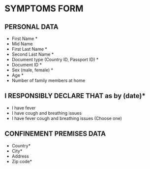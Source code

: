 # SYMPTOMS FORM
## PERSONAL DATA
* First Name * 
* Mid Name 
* First Last Name * 
* Second Last Name * 
* Document type (Country ID, Passport ID) * 
* Document ID * 
* Sex (male, female) * 
* Age * 
* Number of family members at home

## I RESPONSIBLY DECLARE THAT as by (date)*
* I have fever
* I have cough and breathing issues
* I have fever cough and breathing issues
(Choose one)

## CONFINEMENT PREMISES DATA
* Country*
* City*
* Address
* Zip code*

